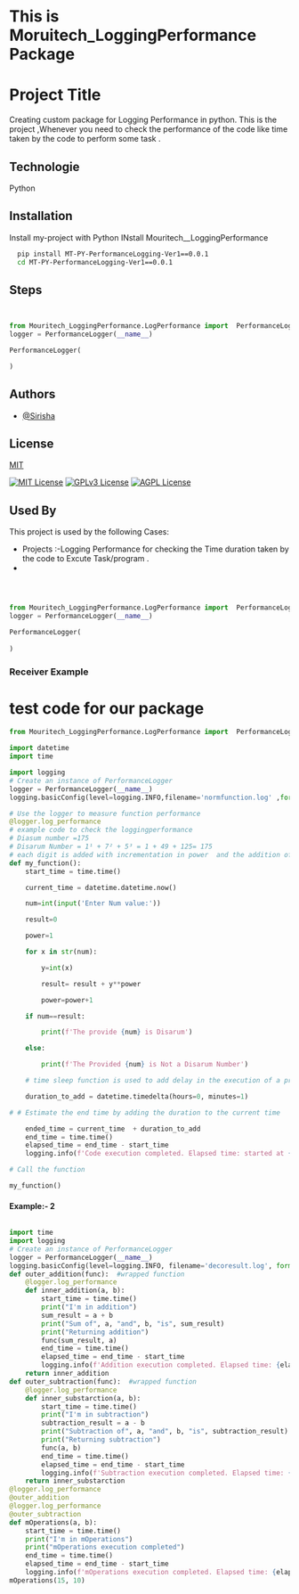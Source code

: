 # This is Moruitech_LoggingPerformance Package

# Project Title

Creating custom package for Logging Performance in python.
This is the project ,Whenever you need to check the performance of the code like time taken by the code to perform some task . 





## Technologie 
Python



## Installation

Install my-project with Python
INstall Mouritech__LoggingPerformance

```bash
  pip install MT-PY-PerformanceLogging-Ver1==0.0.1
  cd MT-PY-PerformanceLogging-Ver1==0.0.1
```



## Steps 
```py


from Mouritech_LoggingPerformance.LogPerformance import  PerformanceLogger
logger = PerformanceLogger(__name__)

PerformanceLogger(

)

```


## Authors

- [@Sirisha](https://www.github.com/octokatherine)


## License

[MIT](https://choosealicense.com/licenses/mit/)

[![MIT License](https://img.shields.io/badge/License-MIT-green.svg)](https://choosealicense.com/licenses/mit/)
[![GPLv3 License](https://img.shields.io/badge/License-GPL%20v3-yellow.svg)](https://opensource.org/licenses/)
[![AGPL License](https://img.shields.io/badge/license-AGPL-blue.svg)](http://www.gnu.org/licenses/agpl-3.0)



## Used By

This project is used by the following Cases:

- Projects :-Logging Performance for checking the Time duration taken by the code to  Excute Task/program .
- 




```py



from Mouritech_LoggingPerformance.LogPerformance import  PerformanceLogger
logger = PerformanceLogger(__name__)

PerformanceLogger(
  
)
```
### Receiver Example  
# test code for our package 

```py
from Mouritech_LoggingPerformance.LogPerformance import  PerformanceLogger

import datetime
import time

import logging
# Create an instance of PerformanceLogger
logger = PerformanceLogger(__name__)
logging.basicConfig(level=logging.INFO,filename='normfunction.log' ,format='%(asctime)s - %(levelname)s - %(message)s')

# Use the logger to measure function performance
@logger.log_performance
# example code to check the loggingperformance 
# Diasum number =175
# Disarum Number = 1¹ + 7² + 5³ = 1 + 49 + 125= 175
# each digit is added with incrementation in power  and the addition of the powered value should be equal to actual input
def my_function():
    start_time = time.time()

    current_time = datetime.datetime.now()

    num=int(input('Enter Num value:'))

    result=0

    power=1

    for x in str(num):

        y=int(x)

        result= result + y**power

        power=power+1

    if num==result:

        print(f'The provide {num} is Disarum')

    else:

        print(f'The Provided {num} is Not a Disarum Number')

    # time sleep function is used to add delay in the execution of a program

    duration_to_add = datetime.timedelta(hours=0, minutes=1)

# # Estimate the end time by adding the duration to the current time

    ended_time = current_time  + duration_to_add
    end_time = time.time()
    elapsed_time = end_time - start_time
    logging.info(f'Code execution completed. Elapsed time: started at {current_time} {(start_time *10**3):.4f}  ended at {ended_time} {(end_time *10**3):.4f} = {elapsed_time:.4f} seconds')

# Call the function

my_function()

```
#### Example:- 2
```py

import time
import logging
# Create an instance of PerformanceLogger
logger = PerformanceLogger(__name__)
logging.basicConfig(level=logging.INFO, filename='decoresult.log', format='%(asctime)s - %(levelname)s - %(message)s')
def outer_addition(func):  #wrapped function
    @logger.log_performance
    def inner_addition(a, b):
        start_time = time.time()
        print("I'm in addition")
        sum_result = a + b
        print("Sum of", a, "and", b, "is", sum_result)
        print("Returning addition")
        func(sum_result, a)
        end_time = time.time()
        elapsed_time = end_time - start_time
        logging.info(f'Addition execution completed. Elapsed time: {elapsed_time} seconds')
    return inner_addition
def outer_subtraction(func):  #wrapped function
    @logger.log_performance
    def inner_substarction(a, b):
        start_time = time.time()
        print("I'm in subtraction")
        subtraction_result = a - b
        print("Subtraction of", a, "and", b, "is", subtraction_result)
        print("Returning subtraction")
        func(a, b)
        end_time = time.time()
        elapsed_time = end_time - start_time
        logging.info(f'Subtraction execution completed. Elapsed time: {elapsed_time} seconds')
    return inner_substarction
@logger.log_performance
@outer_addition
@logger.log_performance
@outer_subtraction
def mOperations(a, b):
    start_time = time.time()
    print("I'm in mOperations")
    print("mOperations execution completed")
    end_time = time.time()
    elapsed_time = end_time - start_time
    logging.info(f'mOperations execution completed. Elapsed time: {elapsed_time} seconds')
mOperations(15, 10)
```








